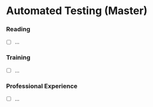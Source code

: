 # Automated Testing (Master)

### Reading
- [ ] ...

### Training
- [ ] ...

### Professional Experience
- [ ] ...
